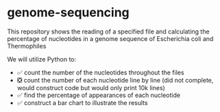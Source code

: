 # genome-sequencing
This repository shows the reading of a specified file and calculating the percentage of nucleotides in a genome sequence of Escherichia coli and Thermophiles

We will utilize Python to:

- :white_check_mark: count the number of the nucleotides throughout the files
- :negative_squared_cross_mark: count the number of each nucleotide line by line (did not complete, would construct code but would only print 10k lines)
- :white_check_mark: find the percentage of appearances of each nucleotide
- :white_check_mark: construct a bar chart to illustrate the results
